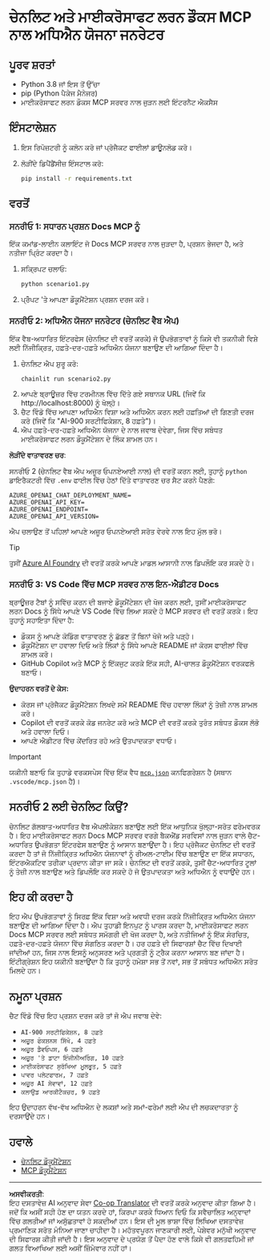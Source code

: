 <!--
CO_OP_TRANSLATOR_METADATA:
{
  "original_hash": "6ef6015d29b95f1cab97fb88a045a991",
  "translation_date": "2025-09-05T10:47:40+00:00",
  "source_file": "09-CaseStudy/docs-mcp/solution/python/README.md",
  "language_code": "pa"
}
-->
# ਚੇਨਲਿਟ ਅਤੇ ਮਾਈਕਰੋਸਾਫਟ ਲਰਨ ਡੌਕਸ MCP ਨਾਲ ਅਧਿਐਨ ਯੋਜਨਾ ਜਨਰੇਟਰ

## ਪੂਰਵ ਸ਼ਰਤਾਂ

- Python 3.8 ਜਾਂ ਇਸ ਤੋਂ ਉੱਚਾ
- pip (Python ਪੈਕੇਜ ਮੈਨੇਜਰ)
- ਮਾਈਕਰੋਸਾਫਟ ਲਰਨ ਡੌਕਸ MCP ਸਰਵਰ ਨਾਲ ਜੁੜਨ ਲਈ ਇੰਟਰਨੈਟ ਐਕਸੈਸ

## ਇੰਸਟਾਲੇਸ਼ਨ

1. ਇਸ ਰਿਪੋਜ਼ਟਰੀ ਨੂੰ ਕਲੋਨ ਕਰੋ ਜਾਂ ਪ੍ਰੋਜੈਕਟ ਫਾਈਲਾਂ ਡਾਊਨਲੋਡ ਕਰੋ।
2. ਲੋੜੀਂਦੇ ਡਿਪੈਂਡੈਂਸੀਜ਼ ਇੰਸਟਾਲ ਕਰੋ:

   ```bash
   pip install -r requirements.txt
   ```

## ਵਰਤੋਂ

### ਸਨਰੀਓ 1: ਸਧਾਰਨ ਪ੍ਰਸ਼ਨ Docs MCP ਨੂੰ
ਇੱਕ ਕਮਾਂਡ-ਲਾਈਨ ਕਲਾਇੰਟ ਜੋ Docs MCP ਸਰਵਰ ਨਾਲ ਜੁੜਦਾ ਹੈ, ਪ੍ਰਸ਼ਨ ਭੇਜਦਾ ਹੈ, ਅਤੇ ਨਤੀਜਾ ਪ੍ਰਿੰਟ ਕਰਦਾ ਹੈ।

1. ਸਕ੍ਰਿਪਟ ਚਲਾਓ:
   ```bash
   python scenario1.py
   ```
2. ਪ੍ਰੋੰਪਟ 'ਤੇ ਆਪਣਾ ਡੌਕੂਮੈਂਟੇਸ਼ਨ ਪ੍ਰਸ਼ਨ ਦਰਜ ਕਰੋ।

### ਸਨਰੀਓ 2: ਅਧਿਐਨ ਯੋਜਨਾ ਜਨਰੇਟਰ (ਚੇਨਲਿਟ ਵੈਬ ਐਪ)
ਇੱਕ ਵੈਬ-ਅਧਾਰਿਤ ਇੰਟਰਫੇਸ (ਚੇਨਲਿਟ ਦੀ ਵਰਤੋਂ ਕਰਕੇ) ਜੋ ਉਪਭੋਗਤਾਵਾਂ ਨੂੰ ਕਿਸੇ ਵੀ ਤਕਨੀਕੀ ਵਿਸ਼ੇ ਲਈ ਨਿੱਜੀਕ੍ਰਿਤ, ਹਫ਼ਤੇ-ਦਰ-ਹਫ਼ਤੇ ਅਧਿਐਨ ਯੋਜਨਾ ਬਣਾਉਣ ਦੀ ਆਗਿਆ ਦਿੰਦਾ ਹੈ।

1. ਚੇਨਲਿਟ ਐਪ ਸ਼ੁਰੂ ਕਰੋ:
   ```bash
   chainlit run scenario2.py
   ```
2. ਆਪਣੇ ਬ੍ਰਾਊਜ਼ਰ ਵਿੱਚ ਟਰਮੀਨਲ ਵਿੱਚ ਦਿੱਤੇ ਗਏ ਸਥਾਨਕ URL (ਜਿਵੇਂ ਕਿ http://localhost:8000) ਨੂੰ ਖੋਲ੍ਹੋ।
3. ਚੈਟ ਵਿੰਡੋ ਵਿੱਚ ਆਪਣਾ ਅਧਿਐਨ ਵਿਸ਼ਾ ਅਤੇ ਅਧਿਐਨ ਕਰਨ ਲਈ ਹਫ਼ਤਿਆਂ ਦੀ ਗਿਣਤੀ ਦਰਜ ਕਰੋ (ਜਿਵੇਂ ਕਿ "AI-900 ਸਰਟੀਫਿਕੇਸ਼ਨ, 8 ਹਫ਼ਤੇ")।
4. ਐਪ ਹਫ਼ਤੇ-ਦਰ-ਹਫ਼ਤੇ ਅਧਿਐਨ ਯੋਜਨਾ ਦੇ ਨਾਲ ਜਵਾਬ ਦੇਵੇਗਾ, ਜਿਸ ਵਿੱਚ ਸਬੰਧਤ ਮਾਈਕਰੋਸਾਫਟ ਲਰਨ ਡੌਕੂਮੈਂਟੇਸ਼ਨ ਦੇ ਲਿੰਕ ਸ਼ਾਮਲ ਹਨ।

**ਲੋੜੀਂਦੇ ਵਾਤਾਵਰਣ ਚਰ**:

ਸਨਰੀਓ 2 (ਚੇਨਲਿਟ ਵੈਬ ਐਪ ਅਜ਼ੂਰ ਓਪਨਏਆਈ ਨਾਲ) ਦੀ ਵਰਤੋਂ ਕਰਨ ਲਈ, ਤੁਹਾਨੂੰ `python` ਡਾਇਰੈਕਟਰੀ ਵਿੱਚ `.env` ਫਾਈਲ ਵਿੱਚ ਹੇਠਾਂ ਦਿੱਤੇ ਵਾਤਾਵਰਣ ਚਰ ਸੈਟ ਕਰਨੇ ਪੈਣਗੇ:

```
AZURE_OPENAI_CHAT_DEPLOYMENT_NAME=
AZURE_OPENAI_API_KEY=
AZURE_OPENAI_ENDPOINT=
AZURE_OPENAI_API_VERSION=
```

ਐਪ ਚਲਾਉਣ ਤੋਂ ਪਹਿਲਾਂ ਆਪਣੇ ਅਜ਼ੂਰ ਓਪਨਏਆਈ ਸਰੋਤ ਵੇਰਵੇ ਨਾਲ ਇਹ ਮੁੱਲ ਭਰੋ।

> [!TIP]
> ਤੁਸੀਂ [Azure AI Foundry](https://ai.azure.com/) ਦੀ ਵਰਤੋਂ ਕਰਕੇ ਆਪਣੇ ਮਾਡਲ ਆਸਾਨੀ ਨਾਲ ਡਿਪਲੌਇ ਕਰ ਸਕਦੇ ਹੋ।

### ਸਨਰੀਓ 3: VS Code ਵਿੱਚ MCP ਸਰਵਰ ਨਾਲ ਇਨ-ਐਡੀਟਰ Docs

ਬ੍ਰਾਊਜ਼ਰ ਟੈਬਾਂ ਨੂੰ ਸਵਿੱਚ ਕਰਨ ਦੀ ਬਜਾਏ ਡੌਕੂਮੈਂਟੇਸ਼ਨ ਦੀ ਖੋਜ ਕਰਨ ਲਈ, ਤੁਸੀਂ ਮਾਈਕਰੋਸਾਫਟ ਲਰਨ Docs ਨੂੰ ਸਿੱਧੇ ਆਪਣੇ VS Code ਵਿੱਚ ਲਿਆ ਸਕਦੇ ਹੋ MCP ਸਰਵਰ ਦੀ ਵਰਤੋਂ ਕਰਕੇ। ਇਹ ਤੁਹਾਨੂੰ ਸਹਾਇਤਾ ਦਿੰਦਾ ਹੈ:
- ਡੌਕਸ ਨੂੰ ਆਪਣੇ ਕੋਡਿੰਗ ਵਾਤਾਵਰਣ ਨੂੰ ਛੱਡਣ ਤੋਂ ਬਿਨਾਂ ਖੋਜੋ ਅਤੇ ਪੜ੍ਹੋ।
- ਡੌਕੂਮੈਂਟੇਸ਼ਨ ਦਾ ਹਵਾਲਾ ਦਿਓ ਅਤੇ ਲਿੰਕਾਂ ਨੂੰ ਸਿੱਧੇ ਆਪਣੇ README ਜਾਂ ਕੋਰਸ ਫਾਈਲਾਂ ਵਿੱਚ ਸ਼ਾਮਲ ਕਰੋ।
- GitHub Copilot ਅਤੇ MCP ਨੂੰ ਇੱਕਜੁਟ ਕਰਕੇ ਇੱਕ ਸਹੀ, AI-ਚਾਲਤ ਡੌਕੂਮੈਂਟੇਸ਼ਨ ਵਰਕਫਲੋ ਬਣਾਓ।

**ਉਦਾਹਰਨ ਵਰਤੋਂ ਦੇ ਕੇਸ:**
- ਕੋਰਸ ਜਾਂ ਪ੍ਰੋਜੈਕਟ ਡੌਕੂਮੈਂਟੇਸ਼ਨ ਲਿਖਦੇ ਸਮੇਂ README ਵਿੱਚ ਹਵਾਲਾ ਲਿੰਕਾਂ ਨੂੰ ਤੇਜ਼ੀ ਨਾਲ ਸ਼ਾਮਲ ਕਰੋ।
- Copilot ਦੀ ਵਰਤੋਂ ਕਰਕੇ ਕੋਡ ਜਨਰੇਟ ਕਰੋ ਅਤੇ MCP ਦੀ ਵਰਤੋਂ ਕਰਕੇ ਤੁਰੰਤ ਸਬੰਧਤ ਡੌਕਸ ਲੱਭੋ ਅਤੇ ਹਵਾਲਾ ਦਿਓ।
- ਆਪਣੇ ਐਡੀਟਰ ਵਿੱਚ ਕੇਂਦਰਿਤ ਰਹੋ ਅਤੇ ਉਤਪਾਦਕਤਾ ਵਧਾਓ।

> [!IMPORTANT]
> ਯਕੀਨੀ ਬਣਾਓ ਕਿ ਤੁਹਾਡੇ ਵਰਕਸਪੇਸ ਵਿੱਚ ਇੱਕ ਵੈਧ [`mcp.json`](../../../../../../09-CaseStudy/docs-mcp/solution/scenario3/mcp.json) ਕਨਫਿਗਰੇਸ਼ਨ ਹੈ (ਸਥਾਨ `.vscode/mcp.json` ਹੈ)।

## ਸਨਰੀਓ 2 ਲਈ ਚੇਨਲਿਟ ਕਿਉਂ?

ਚੇਨਲਿਟ ਗੱਲਬਾਤ-ਅਧਾਰਿਤ ਵੈਬ ਐਪਲੀਕੇਸ਼ਨ ਬਣਾਉਣ ਲਈ ਇੱਕ ਆਧੁਨਿਕ ਖੁੱਲ੍ਹਾ-ਸਰੋਤ ਫਰੇਮਵਰਕ ਹੈ। ਇਹ ਮਾਈਕਰੋਸਾਫਟ ਲਰਨ Docs MCP ਸਰਵਰ ਵਰਗੇ ਬੈਕਐਂਡ ਸਰਵਿਸਾਂ ਨਾਲ ਜੁੜਨ ਵਾਲੇ ਚੈਟ-ਅਧਾਰਿਤ ਉਪਭੋਗਤਾ ਇੰਟਰਫੇਸ ਬਣਾਉਣ ਨੂੰ ਆਸਾਨ ਬਣਾਉਂਦਾ ਹੈ। ਇਹ ਪ੍ਰੋਜੈਕਟ ਚੇਨਲਿਟ ਦੀ ਵਰਤੋਂ ਕਰਦਾ ਹੈ ਤਾਂ ਜੋ ਨਿੱਜੀਕ੍ਰਿਤ ਅਧਿਐਨ ਯੋਜਨਾਵਾਂ ਨੂੰ ਰੀਅਲ-ਟਾਈਮ ਵਿੱਚ ਬਣਾਉਣ ਦਾ ਇੱਕ ਸਧਾਰਨ, ਇੰਟਰਐਕਟਿਵ ਤਰੀਕਾ ਪ੍ਰਦਾਨ ਕੀਤਾ ਜਾ ਸਕੇ। ਚੇਨਲਿਟ ਦੀ ਵਰਤੋਂ ਕਰਕੇ, ਤੁਸੀਂ ਚੈਟ-ਅਧਾਰਿਤ ਟੂਲਾਂ ਨੂੰ ਤੇਜ਼ੀ ਨਾਲ ਬਣਾਉਣ ਅਤੇ ਡਿਪਲੌਇ ਕਰ ਸਕਦੇ ਹੋ ਜੋ ਉਤਪਾਦਕਤਾ ਅਤੇ ਅਧਿਐਨ ਨੂੰ ਵਧਾਉਂਦੇ ਹਨ।

## ਇਹ ਕੀ ਕਰਦਾ ਹੈ

ਇਹ ਐਪ ਉਪਭੋਗਤਾਵਾਂ ਨੂੰ ਸਿਰਫ਼ ਇੱਕ ਵਿਸ਼ਾ ਅਤੇ ਅਵਧੀ ਦਰਜ ਕਰਕੇ ਨਿੱਜੀਕ੍ਰਿਤ ਅਧਿਐਨ ਯੋਜਨਾ ਬਣਾਉਣ ਦੀ ਆਗਿਆ ਦਿੰਦਾ ਹੈ। ਐਪ ਤੁਹਾਡੀ ਇਨਪੁਟ ਨੂੰ ਪਾਰਸ ਕਰਦਾ ਹੈ, ਮਾਈਕਰੋਸਾਫਟ ਲਰਨ Docs MCP ਸਰਵਰ ਲਈ ਸਬੰਧਤ ਸਮੱਗਰੀ ਦੀ ਖੋਜ ਕਰਦਾ ਹੈ, ਅਤੇ ਨਤੀਜਿਆਂ ਨੂੰ ਇੱਕ ਸੰਰਚਿਤ, ਹਫ਼ਤੇ-ਦਰ-ਹਫ਼ਤੇ ਯੋਜਨਾ ਵਿੱਚ ਸੰਗਠਿਤ ਕਰਦਾ ਹੈ। ਹਰ ਹਫ਼ਤੇ ਦੀ ਸਿਫਾਰਸ਼ਾਂ ਚੈਟ ਵਿੱਚ ਦਿਖਾਈ ਜਾਂਦੀਆਂ ਹਨ, ਜਿਸ ਨਾਲ ਇਸਨੂੰ ਅਨੁਸਰਣ ਅਤੇ ਪ੍ਰਗਤੀ ਨੂੰ ਟ੍ਰੈਕ ਕਰਨਾ ਆਸਾਨ ਬਣ ਜਾਂਦਾ ਹੈ। ਇੰਟੀਗ੍ਰੇਸ਼ਨ ਇਹ ਯਕੀਨੀ ਬਣਾਉਂਦਾ ਹੈ ਕਿ ਤੁਹਾਨੂੰ ਹਮੇਸ਼ਾ ਸਭ ਤੋਂ ਨਵਾਂ, ਸਭ ਤੋਂ ਸਬੰਧਤ ਅਧਿਐਨ ਸਰੋਤ ਮਿਲਦੇ ਹਨ।

## ਨਮੂਨਾ ਪ੍ਰਸ਼ਨ

ਚੈਟ ਵਿੰਡੋ ਵਿੱਚ ਇਹ ਪ੍ਰਸ਼ਨ ਦਰਜ ਕਰੋ ਤਾਂ ਜੋ ਐਪ ਜਵਾਬ ਦੇਵੇ:

- `AI-900 ਸਰਟੀਫਿਕੇਸ਼ਨ, 8 ਹਫ਼ਤੇ`
- `ਅਜ਼ੂਰ ਫੰਕਸ਼ਨਸ ਸਿੱਖੋ, 4 ਹਫ਼ਤੇ`
- `ਅਜ਼ੂਰ ਡੈਵਓਪਸ, 6 ਹਫ਼ਤੇ`
- `ਅਜ਼ੂਰ 'ਤੇ ਡਾਟਾ ਇੰਜੀਨੀਅਰਿੰਗ, 10 ਹਫ਼ਤੇ`
- `ਮਾਈਕਰੋਸਾਫਟ ਸੁਰੱਖਿਆ ਮੂਲਭੂਤ, 5 ਹਫ਼ਤੇ`
- `ਪਾਵਰ ਪਲੇਟਫਾਰਮ, 7 ਹਫ਼ਤੇ`
- `ਅਜ਼ੂਰ AI ਸੇਵਾਵਾਂ, 12 ਹਫ਼ਤੇ`
- `ਕਲਾਉਡ ਆਰਕੀਟੈਕਚਰ, 9 ਹਫ਼ਤੇ`

ਇਹ ਉਦਾਹਰਨ ਵੱਖ-ਵੱਖ ਅਧਿਐਨ ਦੇ ਲਕਸ਼ਾਂ ਅਤੇ ਸਮਾਂ-ਫਰੇਮਾਂ ਲਈ ਐਪ ਦੀ ਲਚਕਦਾਰਤਾ ਨੂੰ ਦਰਸਾਉਂਦੇ ਹਨ।

## ਹਵਾਲੇ

- [ਚੇਨਲਿਟ ਡੌਕੂਮੈਂਟੇਸ਼ਨ](https://docs.chainlit.io/)
- [MCP ਡੌਕੂਮੈਂਟੇਸ਼ਨ](https://github.com/MicrosoftDocs/mcp)

---

**ਅਸਵੀਕਰਤੀ**:  
ਇਹ ਦਸਤਾਵੇਜ਼ AI ਅਨੁਵਾਦ ਸੇਵਾ [Co-op Translator](https://github.com/Azure/co-op-translator) ਦੀ ਵਰਤੋਂ ਕਰਕੇ ਅਨੁਵਾਦ ਕੀਤਾ ਗਿਆ ਹੈ। ਜਦੋਂ ਕਿ ਅਸੀਂ ਸਹੀ ਹੋਣ ਦਾ ਯਤਨ ਕਰਦੇ ਹਾਂ, ਕਿਰਪਾ ਕਰਕੇ ਧਿਆਨ ਦਿਓ ਕਿ ਸਵੈਚਾਲਿਤ ਅਨੁਵਾਦਾਂ ਵਿੱਚ ਗਲਤੀਆਂ ਜਾਂ ਅਸੁੱਛਤਾਵਾਂ ਹੋ ਸਕਦੀਆਂ ਹਨ। ਇਸ ਦੀ ਮੂਲ ਭਾਸ਼ਾ ਵਿੱਚ ਲਿਖਿਆ ਦਸਤਾਵੇਜ਼ ਪ੍ਰਮਾਣਿਕ ਸਰੋਤ ਮੰਨਿਆ ਜਾਣਾ ਚਾਹੀਦਾ ਹੈ। ਮਹੱਤਵਪੂਰਨ ਜਾਣਕਾਰੀ ਲਈ, ਪੇਸ਼ੇਵਰ ਮਨੁੱਖੀ ਅਨੁਵਾਦ ਦੀ ਸਿਫਾਰਸ਼ ਕੀਤੀ ਜਾਂਦੀ ਹੈ। ਇਸ ਅਨੁਵਾਦ ਦੇ ਪ੍ਰਯੋਗ ਤੋਂ ਪੈਦਾ ਹੋਣ ਵਾਲੇ ਕਿਸੇ ਵੀ ਗਲਤਫਹਿਮੀ ਜਾਂ ਗਲਤ ਵਿਆਖਿਆ ਲਈ ਅਸੀਂ ਜ਼ਿੰਮੇਵਾਰ ਨਹੀਂ ਹਾਂ।  